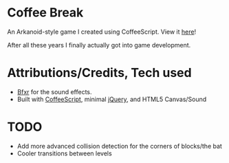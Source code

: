 # Coffee Break

An Arkanoid-style game I created using CoffeeScript. View it [here](http://ggruiz.me/coffee-break
)!

After all these years I finally actually got into game development.

# Attributions/Credits, Tech used
* [Bfxr](http://www.bfxr.net/) for the sound effects.
* Built with [CoffeeScript](http://coffeescript.org/), minimal [jQuery](http://jquery.com/), and HTML5 Canvas/Sound

# TODO
* Add more advanced collision detection for the corners of blocks/the bat
* Cooler transitions between levels
